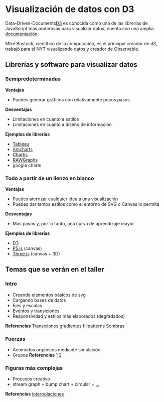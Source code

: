 # Visualización de datos con D3


Data-Driven-Documents[D3](https://d3js.org/) es conocida como una de las librerías de JavaScript más poderosas para visualizar datos, cuenta con una amplia [documentación](https://github.com/d3/d3/wiki) 

Mike Bostock, científico de la computación, es el principal creador de d3, trabajó para el NYT visualizando datos y creador de Observable.

## Librerías y software para visualizar datos 

### Semipredeterminadas

**Ventajas**
- Puedes generar gráficos con relativamente pocos pasos

**Desventajas**
- Limitaciones en cuanto a estilos
- Limitaciones en cuanto a diseño de información

**Ejemplos de librerías**

- [Tableau](https://www.tableau.com/es-mx)
- [Amcharts](https://www.amcharts.com/)
- [Chartjs](https://www.chartjs.org/)
- [RAWGraphs](https://rawgraphs.io)
- google charts

### Todo a partir de un lienzo en blanco

**Ventajas**
- Puedes aterrizar cualquier idea a una visualización
- Puedes dar tantos estilos como el entorno de SVG o Canvas lo permita

**Desventajas**
- Más pasos y, por lo tanto, una curva de aprendizaje mayor


**Ejemplos de librerías**

- D3
- [P5.js](https://p5js.org/es/)  (canvas)
- [Three.js](https://threejs.org/)  (canvas + 3D)



## Temas que se verán en el taller

### Intro 

- Creando elementos básicos de svg
- Cargando bases de datos
- Ejes y escalas
- Eventos y transiciones
- Responsividad y estilos más elaborados (degradados)

**Referencias**
[Transiciones](https://bl.ocks.org/d3noob/1ea51d03775b9650e8dfd03474e202fe)
[gradientes](https://developer.mozilla.org/en-US/docs/Web/SVG/Tutorial/Gradients)
[fillpatterns](https://www.splessons.com/lesson/svg-fill-patterns/)
[Sombras](https://www.w3schools.com/graphics/svg_feoffset.asp)


### Fuerzas
- Acomodos orgánicos mediante simulación
- Grupos
**Referencias**
[1](https://medium.com/@sxywu/understanding-the-force-ef1237017d5)
[2](https://www.d3indepth.com/force-layout/)


### Figuras más complejas 
- Procesos creativo
- stream graph + bump chart + circular = [...](https://rawgraphs.io/gallery_project/the-rise-and-flow-of-political-parties/)

**Referencias**
[interpolaciones](https://bl.ocks.org/d3noob/ced1b9b18bd8192d2c898884033b5529)